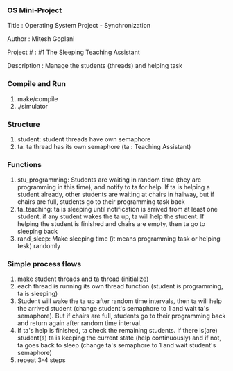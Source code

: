 
### OS Mini-Project
Title : Operating System Project  - Synchronization

Author : Mitesh Goplani

Project # : #1 The Sleeping Teaching Assistant

Description : Manage the students (threads) and helping task


### Compile and Run 
1. make/compile
2. ./simulator

### Structure
1. student: student threads have own semaphore
2. ta: ta thread has its own semaphore (ta : Teaching Assistant) 

### Functions
1. stu_programming: Students are waiting in random time (they are programming in this time), and notify to ta for help. If ta is helping a student already, other students are waiting at chairs in hallway, but if chairs are full, students go to their programming task back
2. ta_teaching: ta is sleeping until notification is arrived from at least one student. if any student wakes the ta up, ta will help the student. If helping the student is finished and chairs are empty, then ta go to sleeping back
3. rand_sleep: Make sleeping time (it means programming task or helping tesk) randomly

### Simple process flows
1. make student threads and ta thread (initialize)
2. each thread is running its own thread function (student is programming, ta is sleeping)
3. Student will wake the ta up after random time intervals, then ta will help the arrived student (change student's semaphore to 1 and wait ta's semaphore). But if chairs are full, students go to their programming back and return again after random time interval.
4. If ta's help is finished, ta check the remaining students. If there is(are) student(s) ta is keeping the current state (help continuously) and if not, ta goes back to sleep (change ta's semaphore to 1 and wait student's semaphore)
5. repeat 3-4 steps
